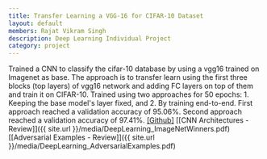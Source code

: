 ```yaml
---
title: Transfer Learning a VGG-16 for CIFAR-10 Dataset
layout: default
members: Rajat Vikram Singh
description: Deep Learning Individual Project
category: project
---
```


Trained a CNN to classify the cifar-10 database by using a vgg16 trained on Imagenet as base. The approach is to transfer learn using the first three blocks (top layers) of vgg16 network and adding FC layers on top of them and train it on CIFAR-10. Trained using two approaches for 50 epochs: 1. Keeping the base model's layer fixed, and 2. By training end-to-end. First approach reached a validation accuracy of 95.06%. Second approach reached a validation accuracy of 97.41%. [[Github]](https://github.com/rajatvikramsingh/cifar10-vgg16) [[CNN Architectures - Review]]({{ site.url }}/media/DeepLearning_ImageNetWinners.pdf) [[Adversarial Examples - Review]]({{ site.url }}/media/DeepLearning_AdversarialExamples.pdf)
